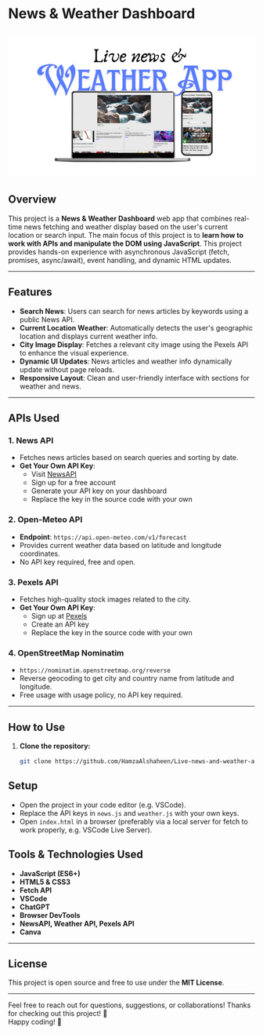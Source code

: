 # News & Weather Dashboard
![Project Banner](/banner.png)
---

## Overview

This project is a **News & Weather Dashboard** web app that combines real-time news fetching and weather display based on the user's current location or search input. The main focus of this project is to **learn how to work with APIs and manipulate the DOM using JavaScript**. This project provides hands-on experience with asynchronous JavaScript (fetch, promises, async/await), event handling, and dynamic HTML updates.

---

## Features

- **Search News**: Users can search for news articles by keywords using a public News API.
- **Current Location Weather**: Automatically detects the user's geographic location and displays current weather info.
- **City Image Display**: Fetches a relevant city image using the Pexels API to enhance the visual experience.
- **Dynamic UI Updates**: News articles and weather info dynamically update without page reloads.
- **Responsive Layout**: Clean and user-friendly interface with sections for weather and news.

---

## APIs Used

### 1. News API  
- Fetches news articles based on search queries and sorting by date.  
- **Get Your Own API Key**:  
  - Visit [NewsAPI](https://newsapi.org/)  
  - Sign up for a free account  
  - Generate your API key on your dashboard  
  - Replace the key in the source code with your own

### 2. Open-Meteo API  
- **Endpoint**: `https://api.open-meteo.com/v1/forecast`  
- Provides current weather data based on latitude and longitude coordinates.  
- No API key required, free and open.

### 3. Pexels API  
- Fetches high-quality stock images related to the city.  
- **Get Your Own API Key**:  
  - Sign up at [Pexels](https://www.pexels.com/api/)  
  - Create an API key  
  - Replace the key in the source code with your own

### 4. OpenStreetMap Nominatim  
- `https://nominatim.openstreetmap.org/reverse`  
- Reverse geocoding to get city and country name from latitude and longitude.  
- Free usage with usage policy, no API key required.
---

## How to Use

1. **Clone the repository:**
   ```bash
   git clone https://github.com/HamzaAlshaheen/Live-news-and-weather-app.git

## Setup

- Open the project in your code editor (e.g. VSCode).
- Replace the API keys in `news.js` and `weather.js` with your own keys.
- Open `index.html` in a browser (preferably via a local server for fetch to work properly, e.g. VSCode Live Server).

## Tools & Technologies Used

- **JavaScript (ES6+)** 
- **HTML5 & CSS3**  
- **Fetch API** 
- **VSCode**  
- **ChatGPT**
- **Browser DevTools**
- **NewsAPI, Weather API, Pexels API**
- **Canva**

---

## License

This project is open source and free to use under the **MIT License**.

---
Feel free to reach out for questions, suggestions, or collaborations!
Thanks for checking out this project! 🚀  
Happy coding! 🎉
